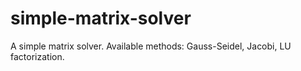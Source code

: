 # simple-matrix-solver
A simple matrix solver. Available methods: Gauss-Seidel, Jacobi, LU factorization.
